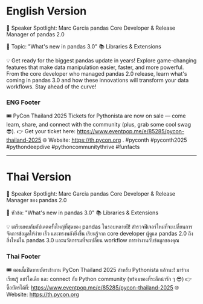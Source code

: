 # English Version

🎤 Speaker Spotlight: Marc Garcia
pandas Core Developer & Release Manager of pandas 2.0

📌 Topic: "What's new in pandas 3.0"
📚 Libraries & Extensions

💡 Get ready for the biggest pandas update in years! Explore game-changing features that make data manipulation easier, faster, and more powerful. From the core developer who managed pandas 2.0 release, learn what's coming in pandas 3.0 and how these innovations will transform your data workflows. Stay ahead of the curve!


### ENG Footer

🎟️ PyCon Thailand 2025 Tickets for Pythonista are now on sale — come learn, share, and connect with the community (plus, grab some cool swag 😎).
👉 Get your ticket here: https://www.eventpop.me/e/85285/pycon-thailand-2025
🌐 Website: https://th.pycon.org 
.
#pyconth #pyconth2025 #pythondeepdive #pythoncommunitythrive #funfacts

---

# Thai Version

🎤 Speaker Spotlight: Marc Garcia
pandas Core Developer & Release Manager ของ pandas 2.0

📌 หัวข้อ: "What's new in pandas 3.0"
📚 Libraries & Extensions

💡 เตรียมพบกับอัปเดตครั้งใหญ่ที่สุดของ pandas ในรอบหลายปี! สำรวจฟีเจอร์ใหม่ที่จะเปลี่ยนการจัดการข้อมูลให้ง่าย เร็ว และทรงพลังยิ่งขึ้น เรียนรู้จาก core developer ผู้ดูแล pandas 2.0 ถึงสิ่งใหม่ใน pandas 3.0 และนวัตกรรมที่จะเปลี่ยน workflow การทำงานกับข้อมูลของคุณ


### Thai Footer
🎟️ ตอนนี้เปิดขายบัตรเข้างาน PyCon Thailand 2025 สำหรับ Pythonista แล้วนะ!
มาร่วมเรียนรู้ แชร์ไอเดีย และ connect กับ Python community (พร้อมของที่ระลึกน่ารัก ๆ 😎)
👉 ซื้อบัตรได้ที่: https://www.eventpop.me/e/85285/pycon-thailand-2025
🌐 Website: https://th.pycon.org